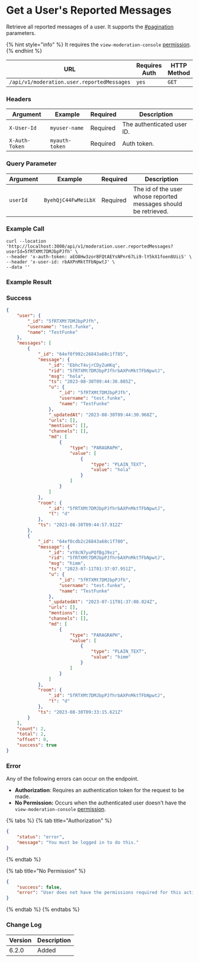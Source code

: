 # Get a User's Reported Messages

Retrieve all reported messages of a user. It supports the [#pagination](../../../#pagination "mention") parameters.

{% hint style="info" %}
It requires the `view-moderation-console` [permission](https://docs.rocket.chat/use-rocket.chat/workspace-administration/permissions).
{% endhint %}

| URL                                        | Requires Auth | HTTP Method |
| ------------------------------------------ | ------------- | ----------- |
| `/api/v1/moderation.user.reportedMessages` | `yes`         | `GET`       |

### Headers <a href="#headers" id="headers"></a>

| Argument       | Example        | Required | Description                |
| -------------- | -------------- | -------- | -------------------------- |
| `X-User-Id`    | `myuser-name`  | Required | The authenticated user ID. |
| `X-Auth-Token` | `myauth-token` | Required | Auth token.                |

### Query Parameter <a href="#payload" id="payload"></a>

| Argument | Example             | Required | Description                                                     |
| -------- | ------------------- | -------- | --------------------------------------------------------------- |
| `userId` | `ByehQjC44FwMeiLbX` | Required | The id of the user whose reported messages should be retrieved. |

### Example Call <a href="#example-call" id="example-call"></a>

```
curl --location 'http://localhost:3000/api/v1/moderation.user.reportedMessages?userId=5fRTXMt7DMJbpPJfh' \
--header 'x-auth-token: aEO8Hw3zorBFQtAEYsNPnr67Li9-lY5kX1foen8UiiS' \
--header 'x-user-id: rbAXPnMktTFbNpwtJ' \
--data ''
```

### Example Result <a href="#example-result" id="example-result"></a>

### Success

```json
{
    "user": {
        "_id": "5fRTXMt7DMJbpPJfh",
        "username": "test.funke",
        "name": "TestFunke"
    },
    "messages": [
        {
            "_id": "64ef0f992c26843a68c1f785",
            "message": {
                "_id": "EbhcT4vjrCDyZuHKq",
                "rid": "5fRTXMt7DMJbpPJfhrbAXPnMktTFbNpwtJ",
                "msg": "hola",
                "ts": "2023-08-30T09:44:30.805Z",
                "u": {
                    "_id": "5fRTXMt7DMJbpPJfh",
                    "username": "test.funke",
                    "name": "TestFunke"
                },
                "_updatedAt": "2023-08-30T09:44:30.968Z",
                "urls": [],
                "mentions": [],
                "channels": [],
                "md": [
                    {
                        "type": "PARAGRAPH",
                        "value": [
                            {
                                "type": "PLAIN_TEXT",
                                "value": "hola"
                            }
                        ]
                    }
                ]
            },
            "room": {
                "_id": "5fRTXMt7DMJbpPJfhrbAXPnMktTFbNpwtJ",
                "t": "d"
            },
            "ts": "2023-08-30T09:44:57.912Z"
        },
        {
            "_id": "64ef0cdb2c26843a68c1f780",
            "message": {
                "_id": "xY8cN7yuPQfBgJ9xz",
                "rid": "5fRTXMt7DMJbpPJfhrbAXPnMktTFbNpwtJ",
                "msg": "himm",
                "ts": "2023-07-11T01:37:07.951Z",
                "u": {
                    "_id": "5fRTXMt7DMJbpPJfh",
                    "username": "test.funke",
                    "name": "TestFunke"
                },
                "_updatedAt": "2023-07-11T01:37:08.024Z",
                "urls": [],
                "mentions": [],
                "channels": [],
                "md": [
                    {
                        "type": "PARAGRAPH",
                        "value": [
                            {
                                "type": "PLAIN_TEXT",
                                "value": "himm"
                            }
                        ]
                    }
                ]
            },
            "room": {
                "_id": "5fRTXMt7DMJbpPJfhrbAXPnMktTFbNpwtJ",
                "t": "d"
            },
            "ts": "2023-08-30T09:33:15.621Z"
        }
    ],
    "count": 2,
    "total": 2,
    "offset": 0,
    "success": true
}
```

### Error

Any of the following errors can occur on the endpoint.

* **Authorization**: Requires an authentication token for the request to be made.
* **No Permission:** Occurs when the authenticated user doesn't have the `view-moderation-console` [permission](https://docs.rocket.chat/use-rocket.chat/workspace-administration/permissions).

{% tabs %}
{% tab title="Authorization" %}
```json
{
    "status": "error",
    "message": "You must be logged in to do this."
}
```
{% endtab %}

{% tab title="No Permission" %}
```json
{
    "success": false,
    "error": "User does not have the permissions required for this action [error-unauthorized]"
}
```
{% endtab %}
{% endtabs %}

### Change Log <a href="#change-log" id="change-log"></a>

| Version | Description |
| ------- | ----------- |
| 6.2.0   | Added       |
